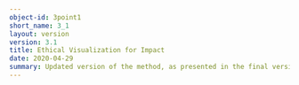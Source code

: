 ```yaml
---
object-id: 3point1
short_name: 3_1
layout: version
version: 3.1
title: Ethical Visualization for Impact
date: 2020-04-29
summary: Updated version of the method, as presented in the final version of the paper Make Me Care paper, presented at HCII DUXU 2020 and published in the HCII Conference Proceedings.
---
```

